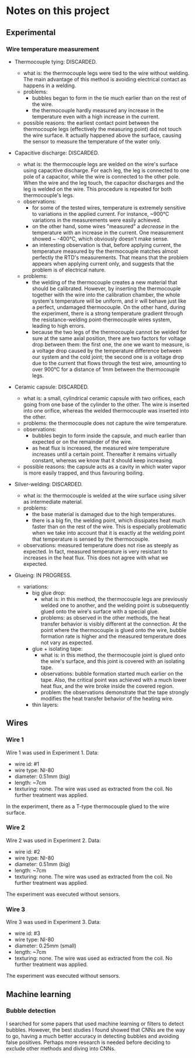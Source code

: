 # Notes on this project

## Experimental

### Wire temperature measurement

- Thermocouple tying: DISCARDED.
  - what is: the thermocouple legs were tied to the wire without welding. The main advantage of this method is avoiding electrical contact as happens in a welding.
  - problems:
    - bubbles began to form in the tie much earlier than on the rest of the wire.
    - the thermocouple hardly measured any increase in the temperature even with a high increase in the current.
  - possible reasons: the earliest contact point between the thermocouple legs (effectively the measuring point) did not touch the wire surface. It actually happened above the surface, causing the sensor to measure the temperature of the water only.

- Capacitive discharge: DISCARDED.
  - what is: the thermocouple legs are welded on the wire's surface using capacitive discharge. For each leg, the leg is connected to one pole of a capacitor, while the wire is connected to the other pole. When the wire and the leg touch, the capacitor discharges and the leg is welded on the wire. This procedure is repeated for both thermocouple's legs.
  - observations:
    - for some of the tested wires, temperature is extremely sensitive to variations in the applied current. For instance, ~900°C variations in the measurements were easily achieved.
    - on the other hand, some wires "measured" a *decrease* in the temperature with an increase in the current. One measurement showed ~ -400°C, which obviously doesn't make sense.
    - an interesting observation is that, before applying current, the temperature measured by the thermocouple matches almost perfectly the RTD's measurements. That means that the problem appears when applying current only, and suggests that the problem is of electrical nature.
  - problems:
    - the welding of the thermocouple creates a new material that should be calibrated. However, by inserting the thermocouple together with the wire into the calibration chamber, the whole system's temperature will be uniform, and ir will behave just like a perfect, undamaged thermocouple. On the other hand, during the experiment, there is a strong temperature gradient through the resistance-welding point-thermocouple wires system, leading to high errors.
    - because the two legs of the thermocouple cannot be welded for sure at the same axial position, there are two factors for voltage drop between them: the first one, the one we want to measure, is a voltage drop caused by the temperature difference between our system and the cold joint; the second one is a voltage drop due to the current that flows through the test wire, amounting to over 900°C for a distance of 1mm between the thermocouple legs.

- Ceramic capsule: DISCARDED.
  - what is: a small, cylindrical ceramic capsule with two orifices, each going from one base of the cylinder to the other. The wire is inserted into one orifice, whereas the welded thermocouple was inserted into the other.
  - problems: the thermocouple does not capture the wire temperature.
  - observations:
    - bubbles begin to form inside the capsule, and much earlier than expected or on the remainder of the wire.
    - as heat flux is increased, the measured wire temperature increases until a certain point. Thereafter it remains virtually constant, whereas we know that it should keep increasing.
  - possible reasons: the capsule acts as a cavity in which water vapor is more easily trapped, and thus favouring boiling.

- Silver-welding: DISCARDED.
  - what is: the thermocouple is welded at the wire surface using silver as intermediate material.
  - problems:
    - the base material is damaged due to the high temperatures.
    - there is a big fin, the welding point, which dissipates heat much faster than on the rest of the wire. This is especially problematic when we take into account that it is exactly at the welding point that temperature is sensed by the thermocouple.
  - observations: measured temperature does not rise as steeply as expected. In fact, measured temperature is very resistant to increases in the heat flux. This does not agree with what we expected.

- Glueing: IN PROGRESS.
  - variations:
    - big glue drop:
      - what is: in this method, the thermocouple legs are previously welded one to another, and the welding point is subsequently glued onto the wire's surface with a special glue.
      - problems: as observed in the other methods, the heat transfer behavior is visibly different at the connection. At the point where the thermocouple is glued onto the wire, bubble formation rate is higher and the measured temperature does not vary as expected.
    - glue + isolating tape:
      - what is: in this method, the thermocouple joint is glued onto the wire's surface, and this joint is covered with an isolating tape.
      - observations: bubble formation started much earlier on the tape. Also, the critical point was achieved with a much lower heat flux, and the wire broke inside the covered region.
      - problem: the observations demonstrate that the tape strongly modifies the heat transfer behavior of the heating wire.
    - thin layers:
      <!-- TODO: here -->

## Wires

### Wire 1

Wire 1 was used in Experiment 1. Data:

- wire id: #1
- wire type: NI-80 <!-- TODO: complete this-->
- diameter: 0.51mm (big) <!-- TODO: complete this-->
- length: ~7cm <!-- TODO: complete this-->
- texturing: none. The wire was used as extracted from the coil. No further treatment was applied.

In the experiment, there as a T-type thermocouple glued to the wire surface.

### Wire 2

Wire 2 was used in Experiment 2. Data:

- wire id: #2
- wire type: NI-80 <!-- TODO: complete this-->
- diameter: 0.51mm (big) <!-- TODO: complete this-->
- length: ~7cm <!-- TODO: complete this-->
- texturing: none. The wire was used as extracted from the coil. No further treatment was applied.

The experiment was executed without sensors.

### Wire 3

Wire 3 was used in Experiment 3. Data:

- wire id: #3
- wire type: NI-80 <!-- TODO: complete this-->
- diameter: 0.25mm (small) <!-- TODO: complete this-->
- length: ~7cm <!-- TODO: complete this-->
- texturing: none. The wire was used as extracted from the coil. No further treatment was applied.

The experiment was executed without sensors.

## Machine learning

### Bubble detection

I searched for some papers that used machine learning or filters to detect bubbles. However, the best studies I found showed that CNNs are the way to go, having a much better accuracy in detecting bubbles and avoiding false positives. Perhaps more research is needed before deciding to exclude other methods and diving into CNNs. <!-- TODO: more research on different bubble detection methods -->
